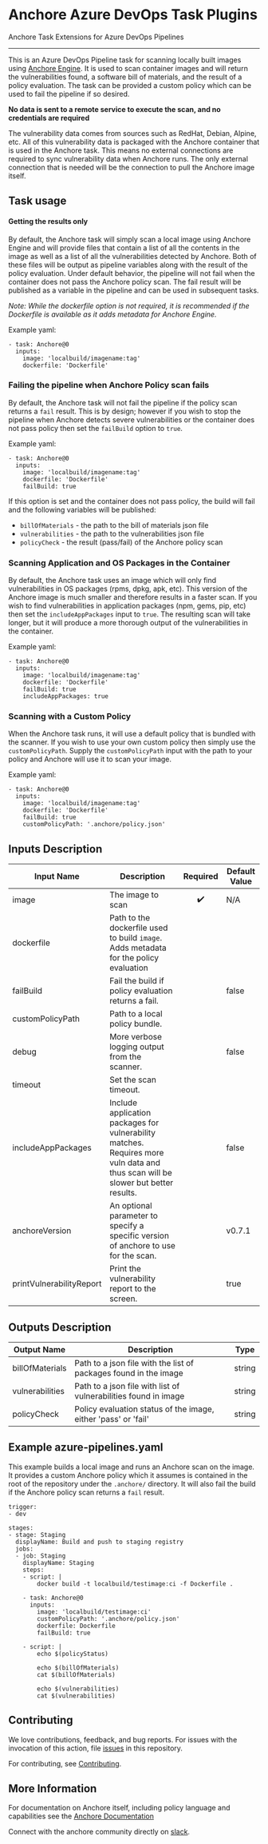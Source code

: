 # Anchore Azure DevOps Task Plugins

Anchore Task Extensions for Azure DevOps Pipelines

---

This is an Azure DevOps Pipeline task for scanning locally built images using
[Anchore Engine][1]. It is used to scan container images and will return the
vulnerabilities found, a software bill of materials, and the result of a policy
evaluation. The task can be provided a custom policy which can be used to fail
the pipeline if so desired.

**No data is sent to a remote service to execute the scan, and no credentials
are required**

The vulnerability data comes from sources such as RedHat, Debian, Alpine, etc.
All of this vulnerability data is packaged with the Anchore container that is
used in the Anchore task. This means no external connections are required to
sync vulnerability data when Anchore runs. The only external connection that
is needed will be the connection to pull the Anchore image itself.

## Task usage

#### Getting the results only

By default, the Anchore task will simply scan a local image using Anchore
Engine and will provide files that contain a list of all the contents in the
image as well as a list of all the vulnerabilities detected by Anchore. Both
of these files will be output as pipeline variables along with the result of
the policy evaluation. Under default behavior, the pipeline will not fail when
the container does not pass the Anchore policy scan. The fail result will be
published as a variable in the pipeline and can be used in subsequent tasks.

*Note: While the dockerfile option is not required, it is recommended if the
Dockerfile is available as it adds metadata for Anchore Engine.*

Example yaml:

```
- task: Anchore@0
  inputs:
    image: 'localbuild/imagename:tag'
    dockerfile: 'Dockerfile'
```


### Failing the pipeline when Anchore Policy scan fails

By default, the Anchore task will not fail the pipeline if the policy scan
returns a `fail` result. This is by design; however if you wish to stop the
pipeline when Anchore detects severe vulnerabilities or the container does not
pass policy then set the `failBuild` option to `true`.

Example yaml:

```
- task: Anchore@0
  inputs:
    image: 'localbuild/imagename:tag'
    dockerfile: 'Dockerfile'
    failBuild: true
```

If this option is set and the container does not pass policy, the build will
fail and the following variables will be published:
 * `billOfMaterials` - the path to the bill of materials json file
 * `vulnerabilities` - the path to the vulnerabilities json file
 * `policyCheck` - the result (pass/fail) of the Anchore policy scan


### Scanning Application and OS Packages in the Container

By default, the Anchore task uses an image which will only find vulnerabilities
in OS packages (rpms, dpkg, apk, etc). This version of the Anchore image is
much smaller and therefore results in a faster scan. If you wish to find
vulnerabilities in application packages (npm, gems, pip, etc) then set the
`includeAppPackages` input to `true`. The resulting scan will take longer, but
it will produce a more thorough output of the vulnerabilities in the container.

Example yaml:

```
- task: Anchore@0
  inputs:
    image: 'localbuild/imagename:tag'
    dockerfile: 'Dockerfile'
    failBuild: true
    includeAppPackages: true
```

### Scanning with a Custom Policy

When the Anchore task runs, it will use a default policy that is bundled with
the scanner. If you wish to use your own custom policy then simply use the
`customPolicyPath`. Supply the `customPolicyPath` input with the path to your
policy and Anchore will use it to scan your image.

Example yaml:

```
- task: Anchore@0
  inputs:
    image: 'localbuild/imagename:tag'
    dockerfile: 'Dockerfile'
    failBuild: true
    customPolicyPath: '.anchore/policy.json'
```


## Inputs Description

| Input Name | Description | Required | Default Value |
|------------|-------------|:--------:|---------------|
| image | The image to scan | :heavy_check_mark: | N/A |
| dockerfile | Path to the dockerfile used to build `image`. Adds metadata for the policy evaluation | | |
| failBuild | Fail the build if policy evaluation returns a fail. | | false |
| customPolicyPath | Path to a local policy bundle. | | |
| debug | More verbose logging output from the scanner. | | false |
| timeout | Set the scan timeout. | | |
| includeAppPackages | Include application packages for vulnerability matches. Requires more vuln data and thus scan will be slower but better results. | | false |
| anchoreVersion | An optional parameter to specify a specific version of anchore to use for the scan. | | v0.7.1 |
| printVulnerabilityReport | Print the vulnerability report to the screen. | | true |


## Outputs Description

| Output Name     | Description                                                      | Type   |
|-----------------|------------------------------------------------------------------|--------|
| billOfMaterials | Path to a json file with the list of packages found in the image | string |
| vulnerabilities | Path to a json file with list of vulnerabilities found in image  | string |
| policyCheck     | Policy evaluation status of the image, either 'pass' or 'fail'   | string |


## Example azure-pipelines.yaml

This example builds a local image and runs an Anchore scan on the image. It
provides a custom Anchore policy which it assumes is contained in the root of
the repository under the `.anchore/` directory. It will also fail the build if
the Anchore policy scan returns a `fail` result.

```
trigger:
- dev

stages:
- stage: Staging
  displayName: Build and push to staging registry
  jobs:
  - job: Staging
    displayName: Staging
    steps:
    - script: |
        docker build -t localbuild/testimage:ci -f Dockerfile .

    - task: Anchore@0
      inputs:
        image: 'localbuild/testimage:ci'
        customPolicyPath: '.anchore/policy.json'
        dockerfile: Dockerfile
        failBuild: true

    - script: |
        echo $(policyStatus)

        echo $(billOfMaterials)
        cat $(billOfMaterials)

        echo $(vulnerabilities)
        cat $(vulnerabilities)
```

## Contributing

We love contributions, feedback, and bug reports. For issues with the invocation of this action, file [issues][3] in this repository.

For contributing, see [Contributing][4].


## More Information
For documentation on Anchore itself, including policy language and capabilities see the [Anchore Documentation][5]

Connect with the anchore community directly on [slack][6].


[1]: https://docs.anchore.com/current/docs/engine/
[2]: https://docs.microsoft.com/en-us/azure/devops/extend/develop/add-build-task?view=azure-devops
[3]: https://github.com/anchore/azure-devops-task/issues
[4]: https://github.com/anchore/azure-devops-task/blob/master/CONTRIBUTING.rst
[5]: https://docs.anchore.com
[6]: https://anchore.com/slack
